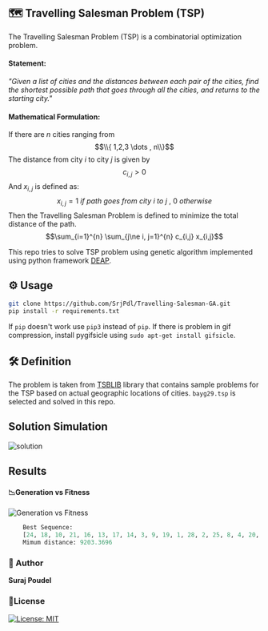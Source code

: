 ## 🗺 Travelling Salesman Problem (TSP)
The Travelling Salesman Problem (TSP) is a combinatorial optimization problem. 
#### Statement:
*"Given a list of cities and the distances between each pair of the cities, find the shortest possible path that goes through all the cities, and returns to the starting city."*

#### Mathematical Formulation:
If there are $n$ cities ranging from $$\\{ 1,2,3 \dots , n\\}$$ The distance from city $i$ to city $j$ is given by $$c_{i,j} \gt 0 $$ And $x_{i,j}$ is defined as: $$x_{i,j} = {1\ if\ path\ goes\ from\ city\ i\ to\ j\ ,\ 0\ otherwise }$$
Then the Travelling Salesman Problem is defined to minimize the total distance of the path.
$$\sum_{i=1}^{n} \sum_{j\ne i, j=1}^{n} c_{i,j} x_{i,j}$$

This repo tries to solve TSP problem using genetic algorithm implemented using python framework [DEAP](https://deap.readthedocs.io/en/master/).

## ⚙ Usage
```bash
git clone https://github.com/SrjPdl/Travelling-Salesman-GA.git
pip install -r requirements.txt
```
If `pip` doesn't work use `pip3` instead of `pip`.
If there is problem in gif compression, install pygifsicle using
```sudo apt-get install gifsicle```.

## 🛠️ Definition
The problem is taken from [TSBLIB](http://elib.zib.de/pub/mp-testdata/tsp/tsplib/tsp/) library that contains sample problems for the TSP based on actual geographic locations of cities. `bayg29.tsp` is selected and solved in this repo.

## Solution Simulation
![solution](sol/best.gif)

## Results

#### 📉Generation vs Fitness
![Generation vs Fitness](res/output.png)

```python
    Best Sequence:
    [24, 18, 10, 21, 16, 13, 17, 14, 3, 9, 19, 1, 28, 2, 25, 8, 4, 20, 5, 11, 27, 0, 23, 12, 15, 26, 7, 22, 6]
    Mimum distance: 9203.3696
```
### 🚀 Author
**Suraj Poudel**

### 📃License
[![License: MIT](https://img.shields.io/badge/License-MIT-blue.svg)](https://opensource.org/licenses/MIT)
